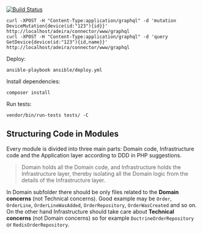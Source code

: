 [![Build Status](https://travis-ci.org/adeira/connector.svg?branch=master)](https://travis-ci.org/adeira/connector)

```
curl -XPOST -H "Content-Type:application/graphql" -d 'mutation DeviceMutation{device(id:"123"){id}}' http://localhost/adeira/connector/www/graphql
curl -XPOST -H "Content-Type:application/graphql" -d 'query GetDevice{device(id:"123"){id,name}}' http://localhost/adeira/connector/www/graphql
```

Deploy:
```
ansible-playbook ansible/deploy.yml
```

Install dependencies:
```
composer install
```

Run tests:
```
vendor/bin/run-tests tests/ -C
```

Structuring Code in Modules
---
Every module is divided into three main parts: Domain code, Infrastructure code and the Application layer according to DDD in PHP suggestions.

> Domain holds all the Domain code, and Infrastructure holds the Infrastructure layer, thereby isolating all the Domain logic from the details of the Infrastructure layer.

In Domain subfolder there should be only files related to the **Domain concerns** (not Technical concerns). Good example may be `Order`, `OrderLine`, `OrderLineWasAdded`, `OrderRepository`, `OrderWasCreated` and so on. On the other hand Infrastructure should take care about **Technical concerns** (not Domain concerns) so for example `DoctrineOrderRepository` or `RedisOrderRepository`.
